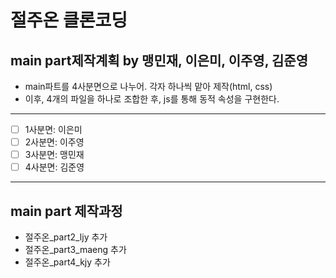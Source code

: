 # 절주온 클론코딩

## main part제작계획 by 맹민재, 이은미, 이주영, 김준영

- main파트를 4사분면으로 나누어. 각자 하나씩 맡아 제작(html, css)
- 이후, 4개의 파일을 하나로 조합한 후, js를 통해 동적 속성을 구현한다.

---

- [ ] 1사분면: 이은미
- [ ] 2사분면: 이주영
- [ ] 3사분면: 맹민재
- [ ] 4사분면: 김준영

---

## main part 제작과정

- 절주온_part2_ljy 추가
- 절주온_part3_maeng 추가
- 절주온_part4_kjy 추가
